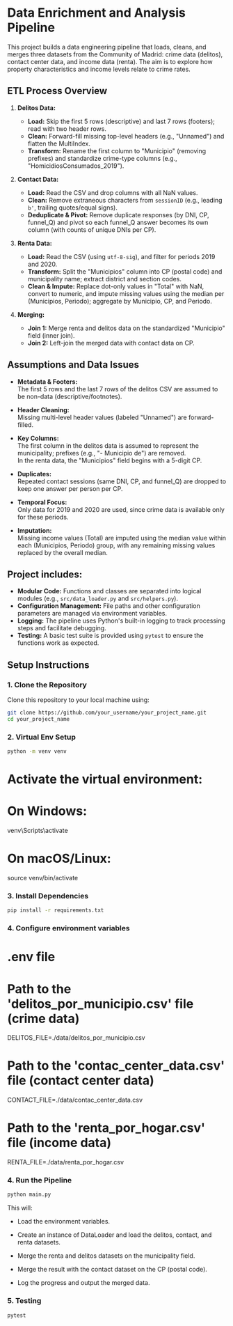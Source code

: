 # Data Enrichment and Analysis Pipeline

This project builds a data engineering pipeline that loads, cleans, and merges three datasets from the Community of Madrid: crime data (delitos), contact center data, and income data (renta). The aim is to explore how property characteristics and income levels relate to crime rates.

## ETL Process Overview

1. **Delitos Data:**
   - **Load:** Skip the first 5 rows (descriptive) and last 7 rows (footers); read with two header rows.
   - **Clean:** Forward-fill missing top-level headers (e.g., "Unnamed") and flatten the MultiIndex.
   - **Transform:** Rename the first column to "Municipio" (removing prefixes) and standardize crime-type columns (e.g., "HomicidiosConsumados_2019").

2. **Contact Data:**
   - **Load:** Read the CSV and drop columns with all NaN values.
   - **Clean:** Remove extraneous characters from `sessionID` (e.g., leading `b'`, trailing quotes/equal signs).
   - **Deduplicate & Pivot:** Remove duplicate responses (by DNI, CP, funnel_Q) and pivot so each funnel_Q answer becomes its own column (with counts of unique DNIs per CP).

3. **Renta Data:**
   - **Load:** Read the CSV (using `utf-8-sig`), and filter for periods 2019 and 2020.
   - **Transform:** Split the "Municipios" column into CP (postal code) and municipality name; extract district and section codes.
   - **Clean & Impute:** Replace dot-only values in "Total" with NaN, convert to numeric, and impute missing values using the median per (Municipios, Periodo); aggregate by Municipio, CP, and Periodo.

4. **Merging:**
   - **Join 1:** Merge renta and delitos data on the standardized "Municipio" field (inner join).
   - **Join 2:** Left-join the merged data with contact data on CP.

## Assumptions and Data Issues

- **Metadata & Footers:**  
  The first 5 rows and the last 7 rows of the delitos CSV are assumed to be non-data (descriptive/footnotes).

- **Header Cleaning:**  
  Missing multi-level header values (labeled "Unnamed") are forward-filled.

- **Key Columns:**  
  The first column in the delitos data is assumed to represent the municipality; prefixes (e.g., "- Municipio de") are removed.  
  In the renta data, the "Municipios" field begins with a 5-digit CP.

- **Duplicates:**  
  Repeated contact sessions (same DNI, CP, and funnel_Q) are dropped to keep one answer per person per CP.

- **Temporal Focus:**  
  Only data for 2019 and 2020 are used, since crime data is available only for these periods.

- **Imputation:**  
  Missing income values (Total) are imputed using the median value within each (Municipios, Periodo) group, with any remaining missing values replaced by the overall median.


## Project includes:
- **Modular Code:** Functions and classes are separated into logical modules (e.g., `src/data_loader.py` and `src/helpers.py`).
- **Configuration Management:** File paths and other configuration parameters are managed via environment variables.
- **Logging:** The pipeline uses Python's built-in logging to track processing steps and facilitate debugging.
- **Testing:** A basic test suite is provided using `pytest` to ensure the functions work as expected.



## Setup Instructions

### 1. Clone the Repository

Clone this repository to your local machine using:

```bash
git clone https://github.com/your_username/your_project_name.git
cd your_project_name
```


### 2. Virtual Env Setup
```bash
python -m venv venv
```
# Activate the virtual environment:
# On Windows:
venv\Scripts\activate
# On macOS/Linux:
source venv/bin/activate

### 3. Install Dependencies
```bash
pip install -r requirements.txt
```

### 4. Configure environment variables

# .env file

# Path to the 'delitos_por_municipio.csv' file (crime data)
DELITOS_FILE=./data/delitos_por_municipio.csv

# Path to the 'contac_center_data.csv' file (contact center data)
CONTACT_FILE=./data/contac_center_data.csv

# Path to the 'renta_por_hogar.csv' file (income data)
RENTA_FILE=./data/renta_por_hogar.csv


### 4. Run the Pipeline
```bash
python main.py
```

This will:

- Load the environment variables.

- Create an instance of DataLoader and load the delitos, contact, and renta datasets.

- Merge the renta and delitos datasets on the municipality field.

- Merge the result with the contact dataset on the CP (postal code).

- Log the progress and output the merged data.


### 5. Testing 
```bash
pytest
```
